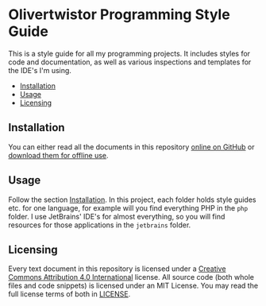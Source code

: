 # Olivertwistor Programming Style Guide
This is a style guide for all my programming projects. It includes styles for 
code and documentation, as well as various inspections and templates for the 
IDE's I'm using.

* [Installation][5]
* [Usage](#usage)
* [Licensing](#licensing)

## Installation
You can either read all the documents in this repository [online on GitHub][3] or [download them for offline use][4].

## Usage
Follow the section [Installation][5]. In this project, each folder holds style guides etc. for one language, for example will you find everything PHP in the `php` folder. I use JetBrains' IDE's for almost everything, so you will find resources for those applications in the `jetbrains` folder.

## Licensing
Every text document in this repository is licensed under a [Creative Commons 
Attribution 4.0 International][1] license. All source code (both whole files 
and code snippets) is licensed under an MIT License. You may read the full license terms of both in [LICENSE][2].


[1]: https://creativecommons.org/licenses/by/4.0/legalcode
[2]: LICENSE
[3]: https://github.com/olivertwistor/olivertwistor-programming-style-guide
[4]: https://github.com/olivertwistor/olivertwistor-programming-style-guide/releases
[5]: #installation